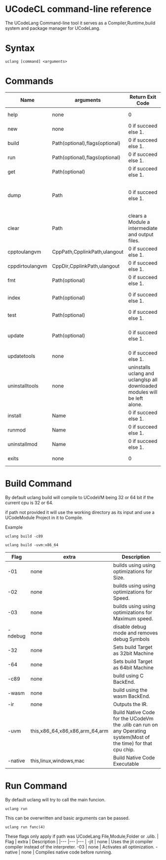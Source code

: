 # UCodeCL command-line reference

The UCodeLang Command-line tool it serves as a Compiler,Runtime,build system and package manager for UCodeLang.

# Syntax


```
uclang [command] <arguments>
```

# Commands
| Name | arguments | Return Exit Code | Description |
|--- |--- |--- | --- |
help | none | 0 | Outputs all the all the available commands.
new | none | 0 if succeed else 1.  | makes a new UCodeLang Module Project.
build | Path(optional),flags(optional) | 0 if succeed else 1. | Builds a UCodeLang File,Module,Folder. [See More](#Build-Command)
run | Path(optional),flags(optional) | 0 if succeed else 1. | Builds a UCodeLang File,Module,Folder or .ulib and runs it. [See More](#Run-Command)
get | Path(optional) | 0 if succeed else 1. | Downloads the Modules dependencies.
dump | Path | 0 if succeed else 1. | Builds a UCodeLang File,Module,Folder or .ulib and attempts to convert the output into readable textworks with wasm,window,linux,macos,c89,.ulib,.uir outputs.
clear | Path| clears a Module a intermediate and output files.
cpptoulangvm | CppPath,CpplinkPath,ulangout | 0 if succeed else 1. | uses C++ source code to create bindings for UCodeVm
cppdirtoulangvm | CppDir,CpplinkPath,ulangout | 0 if succeed else 1. | uses C++ source files code to create bindings for UCodeVm
fmt | Path(optional)  | 0 if succeed else 1. |Formats A UCodeLang Module or file.
index | Path(optional)  | 0 if succeed else 1. | Adds Module to to the Module Index so it can be used/referenced by other module in your system.
test | Path(optional)  | 0 if succeed else 1. | Runs Tests on your UCodeLang Module Project.
update | Path(optional)  | 0 if succeed else 1. | updates Module Dependencies uses Tests to avoid breaking changes and revert back if needed this may take Sometime.
updatetools | none  | 0 if succeed else 1. | updates UCodeLangTools.
uninstalltools | none | uninstalls uclang and uclanglsp all downloaded modules will be left alone.
install | Name  | 0 if succeed else 1. | Installs a UCodeLangModule.
runmod | Name  | 0 if succeed else 1. | runs a Installed UCodeLangModule 
uninstallmod  | Name  | 0 if succeed else 1. | uninstalls a Installed UCodeLangModule
exits | none | 0 | exits ucodelang if opened without command line arguments.
# Build Command 

By default uclang build will compile to UCodeVM being 32 or 64 bit if the  current cpu is 32 or 64.

if path not provided it will use the working directory as its input and use a UCodeModule Project in it to Compile.

Example
```
uclang build -c89
```

```
uclang build -uvm:x86_64
```

| Flag | extra | Description |
|--- |--- |--- |
  -01 | none | builds using  using optimizations for Size.
  -02 | none | builds using  using optimizations for Speed.
  -03 | none | builds using  using optimizations for Maximum speed.
  -ndebug | none | disable debug mode and removes debug Symbols
  -32 | none | Sets build Target as 32bit Machine 
  -64 | none | Sets build Target as 64bit Machine
  -c89 | none | build using C BackEnd.
  -wasm | none | build using the wasm BackEnd.
  -ir | none | Outputs the IR.
  -uvm | this,x86_64,x86,x86,arm_64,arm | Build Native Code for the UCodeVm the .ulib can run on any Operating system(Most of the time) for that cpu chip. 
 -native | this,linux,windows,mac | Build Native Code Executable

# Run Command 

By default uclang will try to call the main funcion.

```
uclang run
```

This can be overwritten and basic arguments can be passed.

```
uclang run func(4)
```

These flags only apply if path was UCodeLang File,Module,Folder or .ulib.
| Flag | extra | Description |
|--- |--- |--- |
-jit | none | Uses the jit compiler compiler instead of the interpreter.
-03 | none | Activates all optimization.
-native | none | Compiles native code before running.